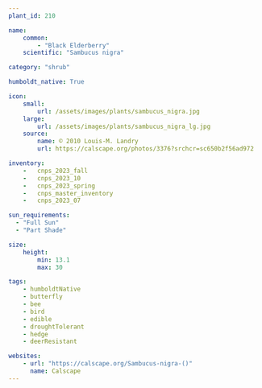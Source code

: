 ```yaml
---
plant_id: 210 

name: 
    common: 
        - "Black Elderberry"  
    scientific: "Sambucus nigra"  

category: "shrub"

humboldt_native: True

icon: 
    small: 
        url: /assets/images/plants/sambucus_nigra.jpg 
    large: 
        url: /assets/images/plants/sambucus_nigra_lg.jpg 
    source: 
        name: © 2010 Louis-M. Landry 
        url: https://calscape.org/photos/3376?srchcr=sc650b2f56ad972 

inventory: 
    -   cnps_2023_fall
    -   cnps_2023_10
    -   cnps_2023_spring
    -   cnps_master_inventory
    -   cnps_2023_07 

sun_requirements:
  - "Full Sun"
  - "Part Shade"

size:
    height: 
        min: 13.1 
        max: 30

tags:
    - humboldtNative 
    - butterfly
    - bee
    - bird
    - edible
    - droughtTolerant
    - hedge
    - deerResistant

websites: 
    - url: "https://calscape.org/Sambucus-nigra-()"
      name: Calscape
---
```








